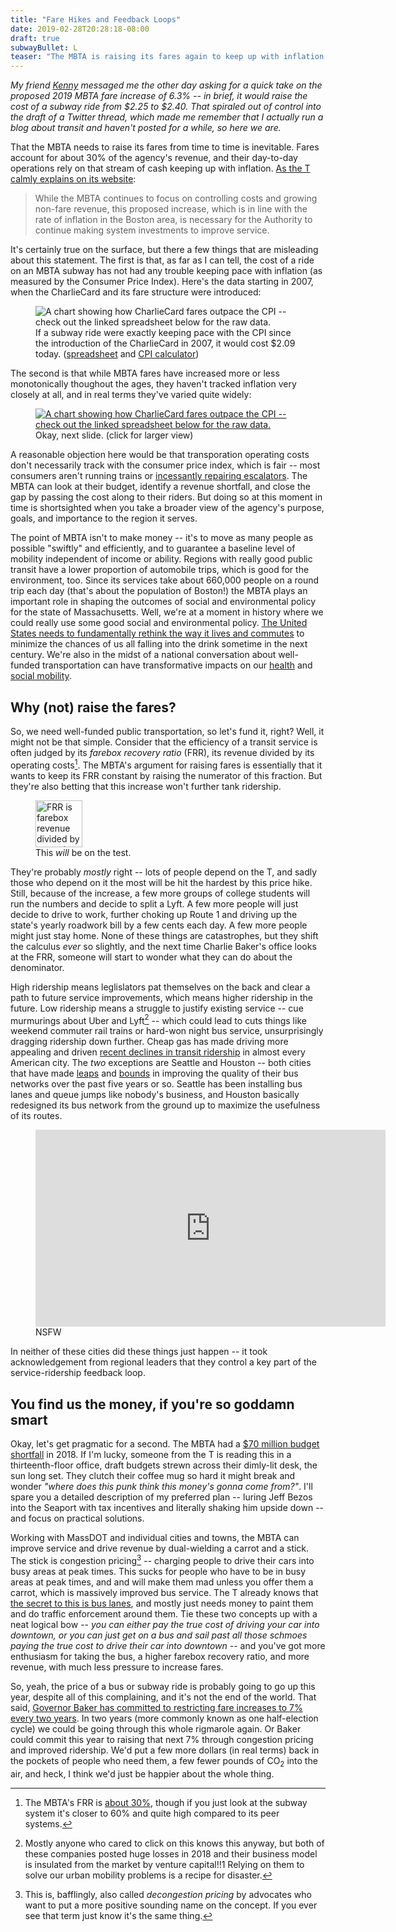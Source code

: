 ```yaml
---
title: "Fare Hikes and Feedback Loops"
date: 2019-02-28T20:28:18-08:00
draft: true
subwayBullet: L
teaser: "The MBTA is raising its fares again to keep up with inflation. If the state does some things right, I hope this will be the last fare hike for quite a while."
---
```


_My friend [Kenny](https://kennethfriedman.org/) messaged me the other day asking for a quick take on the proposed 2019 MBTA fare increase of 6.3% -- in brief, it would raise the cost of a subway ride from $2.25 to $2.40. That spiraled out of control into the draft of a Twitter thread, which made me remember that I actually run a blog about transit and haven't posted for a while, so here we are._

That the MBTA needs to raise its fares from time to time is inevitable. Fares account for about 30% of the agency's revenue, and their day-to-day operations rely on that stream of cash keeping up with inflation. [As the T calmly explains on its website](https://www.mbta.com/fare-proposal-2019):

> While the MBTA continues to focus on controlling costs and growing non-fare revenue, this proposed increase, which is in line with the rate of inflation in the Boston area, is necessary for the Authority to continue making system investments to improve service.

It's certainly true on the surface, but there a few things that are misleading about this statement. The first is that, as far as I can tell, the cost of a ride on an MBTA subway has not had any trouble keeping pace with inflation (as measured by the Consumer Price Index). Here's the data starting in 2007, when the CharlieCard and its fare structure were introduced:

<figure class="img-med">
    <img src="/images/mbta-fares-vs-cpi.png" alt="A chart showing how CharlieCard fares outpace the CPI -- check out the linked spreadsheet below for the raw data." />
    <figcaption>
        If a subway ride were exactly keeping pace with the CPI since the introduction of the CharlieCard in 2007, it would cost $2.09 today. (<a href="https://docs.google.com/spreadsheets/d/1B0DAtOArMm88QJlhGu8DdgDEdVlkZEv3XZ-_BShNu2Q/edit?usp=sharing">spreadsheet</a> and <a href="https://www.in2013dollars.com/Boston-Massachusetts/price-inflation/">CPI calculator</a>)
    </figcaption>
</figure>

The second is that while MBTA fares have increased more or less monotonically thoughout the ages, they haven't tracked inflation very closely at all, and in real terms they've varied quite widely:

<figure class="img-med">
    <a href="/images/mbta-fares-vs-inflation.png">
        <img src="/images/mbta-fares-vs-inflation.png" alt="A chart showing how CharlieCard fares outpace the CPI -- check out the linked spreadsheet below for the raw data." />
    </a>
    <figcaption>
        Okay, next slide. (click for larger view)
    </figcaption>
</figure>

A reasonable objection here would be that transporation operating costs don't necessarily track with the consumer price index, which is fair -- most consumers aren't running trains or [incessantly repairing escalators](https://www.sfchronicle.com/bayarea/article/A-breakdown-of-BART-s-broken-down-escalators-11180030.php). The MBTA can look at their budget, identify a revenue shortfall, and close the gap by passing the cost along to their riders. But doing so at this moment in time is shortsighted when you take a broader view of the agency's purpose, goals, and importance to the region it serves.

The point of MBTA isn't to make money -- it's to move as many people as possible "swiftly" and efficiently, and to guarantee a baseline level of mobility independent of income or ability. Regions with really good public transit have a lower proportion of automobile trips, which is good for the environment, too. Since its services take about 660,000 people on a round trip each day (that's about the population of Boston!) the MBTA plays an important role in shaping the outcomes of social and environmental policy for the state of Massachusetts. Well, we're at a moment in history where we could really use some good social and environmental policy. [The United States needs to fundamentally rethink the way it lives and commutes](https://www.brookings.edu/blog/the-avenue/2019/01/15/to-save-the-planet-the-green-new-deal-needs-to-improve-urban-land-use/) to minimize the chances of us all falling into the drink sometime in the next century. We're also in the midst of a national conversation about well-funded transportation can have transformative impacts on our [health](https://www.tandfonline.com/doi/abs/10.1080/16078055.2014.903723#.VOY16S7G9-4) and [social mobility](https://www.nytimes.com/2015/05/07/upshot/transportation-emerges-as-crucial-to-escaping-poverty.html).

## Why (not) raise the fares?

So, we need well-funded public transportation, so let's fund it, right? Well, it might not be that simple. Consider that the efficiency of a transit service is often judged by its _farebox recovery ratio_ (FRR), its revenue divided by its operating costs[^1]. The MBTA's argument for raising fares is essentially that it wants to keep its FRR constant by raising the numerator of this fraction. But they're also betting that this increase won't further tank ridership.

<figure class="img-med">
        <img height="75" src="/images/frr-2.png" alt="FRR is farebox revenue divided by operating costs." />
    <figcaption>
        This <i>will</i> be on the test.
    </figcaption>
</figure>

They're probably _mostly_ right -- lots of people depend on the T, and sadly those who depend on it the most will be hit the hardest by this price hike. Still, because of the increase, a few more groups of college students will run the numbers and decide to split a Lyft. A few more people will just decide to drive to work, further choking up Route 1 and driving up the state's yearly roadwork bill by a few cents each day. A few more people might just stay home. None of these things are catastrophes, but they shift the calculus _ever_ so slightly, and the next time Charlie Baker's office looks at the FRR, someone will start to wonder what they can do about the denominator.

High ridership means leglislators pat themselves on the back and clear a path to future service improvements, which means higher ridership in the future. Low ridership means a struggle to justify existing service -- cue murmurings about Uber and Lyft[^2] -- which could lead to cuts things like weekend commuter rail trains or hard-won night bus service, unsurprisingly dragging ridership down further. Cheap gas has made driving more appealing and driven [recent declines in transit ridership](https://www.citylab.com/transportation/2017/02/whats-behind-declining-transit-ridership-nationwide/517701/) in almost every American city. The _two_ exceptions are Seattle and Houston -- both cities that have made [leaps](https://www.citylab.com/transportation/2017/10/how-seattle-bucked-a-national-trend-and-got-more-people-to-ride-the-bus/542958/) and [bounds](https://www.citylab.com/transportation/2016/04/how-houstons-bus-network-got-its-groove-back/476784/) in improving the quality of their bus networks over the past five years or so. Seattle has been installing bus lanes and queue jumps like nobody's business, and Houston basically redesigned its bus network from the ground up to maximize the usefulness of its routes.

<figure>
    <iframe class="video" width="560" height="315" src="https://www.youtube.com/embed/O5xhahIUPgw" frameborder="0" allow="accelerometer; autoplay; encrypted-media; gyroscope; picture-in-picture" allowfullscreen></iframe>
    <figcaption>
        NSFW
    </figcaption>
</figure>

In neither of these cities did these things just happen -- it took acknowledgement from regional leaders that they control a key part of the service-ridership feedback loop.

## You find us the money, if you're so goddamn smart

Okay, let's get pragmatic for a second. The MBTA had a [$70 million budget shortfall](https://www.bostonglobe.com/metro/2018/02/12/future-fare-increases-table-mbta-faces-budget-woes/2CaNUcXts6OyLS1eWJcgpM/story.html) in 2018. If I'm lucky, someone from the T is reading this in a thirteenth-floor office, draft budgets strewn across their dimly-lit desk, the sun long set. They clutch their coffee mug so hard it might break and wonder _"where does this punk think this money's gonna come from?"_. I'll spare you a detailed description of my preferred plan -- luring Jeff Bezos into the Seaport with tax incentives and literally shaking him upside down -- and focus on practical solutions.

Working with MassDOT and individual cities and towns, the MBTA can improve service and drive revenue by dual-wielding a carrot and a stick. The stick is congestion pricing[^3] -- charging people to drive their cars into busy areas at peak times. This sucks for people who have to be in busy areas at peak times, and  and will make them mad unless you offer them a carrot, which is massively improved bus service. The T already knows that [the secret to this is bus lanes](https://www.bostonglobe.com/metro/2019/01/02/new-bus-only-lanes-are-hailed-but-who-will-pay-for-them/g0tpIo5bs6QzeCUeQfO4kI/story.html), and mostly just needs money to paint them and do traffic enforcement around them. Tie these two concepts up with a neat logical bow -- _you can either pay the true cost of driving your car into downtown, or you can just get on a bus and sail past all those schmoes paying the true cost to drive their car into downtown_ -- and you've got more enthusiasm for taking the bus, a higher farebox recovery ratio, and more revenue, with much less pressure to increase fares.

So, yeah, the price of a bus or subway ride is probably going to go up this year, despite all of this complaining, and it's not the end of the world. That said, [Governor Baker has committed to restricting fare increases to 7% every two years](https://www.wbur.org/news/2016/07/27/mbta-fare-cap-baker). In two years (more commonly known as one half-election cycle) we could be going through this whole rigmarole again. Or Baker could commit this year to raising that next 7% through congestion pricing and improved ridership. We'd put a few more dollars (in real terms) back in the pockets of people who need them, a few fewer pounds of CO<sub>2</sub> into the air, and heck, I think we'd just be happier about the whole thing.

[^1]: The MBTA's FRR is [about 30%](https://en.wikipedia.org/wiki/Farebox_recovery_ratio), though if you just look at the subway system it's closer to 60% and quite high compared to its peer systems.

[^2]: Mostly anyone who cared to click on this knows this anyway, but both of these companies posted huge losses in 2018 and their business model is insulated from the market by venture capital!!1 Relying on them to solve our urban mobility problems is a recipe for disaster.

[^3]: This is, bafflingly, also called _decongestion pricing_ by advocates who want to put a more positive sounding name on the concept. If you ever see that term just know it's the same thing.

